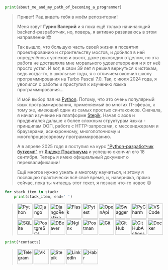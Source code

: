 <!-- ## Обо мне и о том, как я пришёл к программированию:-->
```python
print(about_me_and_my_path_of_becoming_a_programmer) 
```
> Привет! Рад видеть тебя в моём репозитории!
> 
> Меня зовут **Гурин Валерий** и я пока ещё только начинающий backend-разработчик, 
> но, поверь, я активно развиваюсь в этом направлении!😎
> 
> Так вышло, что большую часть своей жизни я посвятил проектированию и строительству мостов, 
> и добился в ней определённых успехов и высот, даже руководил отделом, но эта работа не 
> доставляла мне морального удовлетворения и я от неё просто устал. И вот, в свои 39 лет я решил 
> вернуться к истокам, ведь когда-то, в школьные годы, я с отличием окончил школу программирования 
> на Turbo Pascal 7.0. Так, с июля 2024 года, я уволился с работы и приступил к изучению 
> языка программирования...
> 
> И мой выбор пал на [Python](https://www.python.org/). Потому, что это очень популярный язык программирования, применяемый 
> во многих IT-сферах, к тому же, имеющий один из самых простых синтаксисов. Сначала, я начал 
> изучение на платформе [Stepik](https://stepik.org/users/915077024/profile). Начал с азов и продвигался дальше к более сложным структурам 
> языка - принципам ООП, работе с HTTP-запросами, с мессенджерами и браузерами, асинхронному, многопоточному 
> и многопроцессорному программированию.
> 
> А в апреле 2025 годя я поступил на курс ["Python-разработчик буткемп"](https://practicum.yandex.ru/python-developer-bootcamp/) от [Яндекс Практикума](https://practicum.yandex.ru/) 
> и успешно окончил его 18 сентября. Теперь я имею официальный документ о переквалификации!
> 
> Ещё многое нужно узнать и многому научиться, и этому я посвящаю практически всё своё время, и, наверняка, прямо сейчас, пока ты читаешь этот текст, я познаю что-то новое 😊


```python
for stack_item in stack:
    print(stack_item, end=' ')
```
<!-- ## Стек технологий:-->
> <a href="https://www.python.org/"><img width=48 src="https://cdn.jsdelivr.net/gh/devicons/devicon@latest/icons/python/python-original.svg" title="Python" /></a>
<a href="https://www.djangoproject.com/"><img width=48 src="https://cdn.jsdelivr.net/gh/devicons/devicon@latest/icons/django/django-plain.svg" title="Django" /></a>
<a href="https://www.django-rest-framework.org/"><img width=48 src="https://cdn.jsdelivr.net/gh/devicons/devicon@latest/icons/djangorest/djangorest-original-wordmark.svg" title="DjangoRestFramework" /></a>
<a href="https://flask.palletsprojects.com/en/stable/"><img width=48 src="https://cdn.jsdelivr.net/gh/devicons/devicon@latest/icons/flask/flask-original.svg" title="Flask" /></a>
<a href="https://docs.pytest.org/en/stable/index.html"><img width=48 src="https://cdn.jsdelivr.net/gh/devicons/devicon@latest/icons/pytest/pytest-original.svg" title="Pytest" /></a>
<a href="https://www.openapis.org/"><img width=48 src="https://cdn.jsdelivr.net/gh/devicons/devicon@latest/icons/openapi/openapi-original.svg" title="OpenApi" /></a>
<a href="https://swagger.io/"><img width=48 src="https://cdn.jsdelivr.net/gh/devicons/devicon@latest/icons/swagger/swagger-original.svg" title="Swagger" /></a>
<a href="https://www.jetbrains.com/pycharm/"><img width=48 src="https://cdn.jsdelivr.net/gh/devicons/devicon@latest/icons/pycharm/pycharm-original.svg" title="PyCharm" /></a>
<a href="https://code.visualstudio.com/"><img width=48 src="https://cdn.jsdelivr.net/gh/devicons/devicon@latest/icons/vscode/vscode-original.svg" title="VSCode" /></a>
<a href="https://www.sqlite.org/"><img width=48 src="https://cdn.jsdelivr.net/gh/devicons/devicon@latest/icons/sqlite/sqlite-original.svg" title="SQLite" /></a>
<a href="https://www.postgresql.org/"><img width=48 src="https://cdn.jsdelivr.net/gh/devicons/devicon@latest/icons/postgresql/postgresql-original.svg" title="PostgreSQL" /></a>
<a href="https://dbeaver.io/"><img width=48 src="https://cdn.jsdelivr.net/gh/devicons/devicon@latest/icons/dbeaver/dbeaver-original.svg" title="DBeaver" /></a>
<a href="https://nginx.org/ru/"><img width=48 src="https://cdn.jsdelivr.net/gh/devicons/devicon@latest/icons/nginx/nginx-original.svg" title="Nginx" /></a>
<a href="https://www.postman.com/"><img width=48 src="https://cdn.jsdelivr.net/gh/devicons/devicon@latest/icons/postman/postman-original.svg" title="Postman" /></a>
<a href="https://git-scm.com/"><img width=48 src="https://cdn.jsdelivr.net/gh/devicons/devicon@latest/icons/git/git-original.svg" title="Git" /></a>
<a href="https://github.com/"><img width=48 src="https://cdn.jsdelivr.net/gh/devicons/devicon@latest/icons/github/github-original.svg" title="GitHub" /></a>
<a href="https://docs.github.com/en/actions"><img width=48 src="https://cdn.jsdelivr.net/gh/devicons/devicon@latest/icons/githubactions/githubactions-original.svg" title="GitHubActions" /></a>
<a href="https://www.docker.com/"><img width=48 src="https://cdn.jsdelivr.net/gh/devicons/devicon@latest/icons/docker/docker-original.svg" title="Docker" /></a>
          

```python
print(*contacts)
```
> <a href="https://t.me/CallSign_Yakuza"><img width=48 src="https://github.com/user-attachments/assets/a6d8481c-f025-425d-ac3d-98966f58abc2" title="Telegram" /></a>
<a href="https://vk.com/no_rear_gear"><img width=48 src="https://github.com/user-attachments/assets/22c23a8e-835a-4ff1-9e64-453d1801a776" title="VK" /></a>
<a href="https://stepik.org/users/915077024/profile"><img width=48 src="https://github.com/user-attachments/assets/be4f3287-9149-40e1-94b7-0386078d825f" title="Stepik" /></a>
<a href="https://www.linkedin.com/in/valeriy-gurin"><img width=48 src="https://github.com/user-attachments/assets/ed518bda-fd07-4700-9e6d-81d26820a34d" title="LinkedIn" /></a>
<a href="https://habr.com/ru/users/FuntikPiggy/"><img width=48 src="https://github.com/user-attachments/assets/14ec4512-5d4b-48ff-82e7-96ac18c1965b" title="Habr" /></a>

<!--
**FuntikPiggy/FuntikPiggy** is a ✨ _special_ ✨ repository because its `README.md` (this file) appears on your GitHub profile.

Here are some ideas to get you started:

- 🔭 I’m currently working on ...
- 🌱 I’m currently learning ...
- 👯 I’m looking to collaborate on ...
- 🤔 I’m looking for help with ...
- 💬 Ask me about ...
- 📫 How to reach me: ...
- 😄 Pronouns: ...
- ⚡ Fun fact: ...
-->
